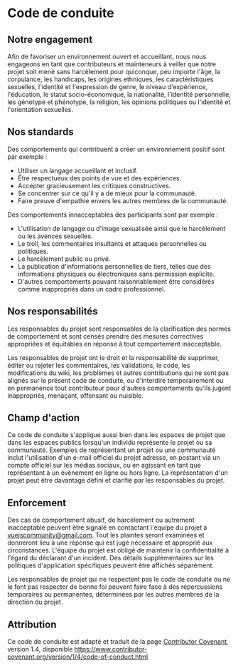 # Code de conduite

## Notre engagement

Afin de favoriser un environnement ouvert et accueillant, nous nous engageons en tant que contributeurs et mainteneurs à veiller que notre projet soit mené sans harcèlement pour quiconque, peu importe l'âge, la corpulance, les handicaps, les origines ethniques, les caractéristiques sexuelles, l'identité et l'expression de genre, le niveau d'expérience, l'éducation, le statut socio-économique, la nationalité, l'identité personnelle, les génotype et phénotype, la religion, les opinions politiques ou l'identité et l'orientation sexuelles.

## Nos standards

Des comportements qui contribuent à créer un environnement positif sont par exemple :

- Utiliser un langage accueillant et inclusif.
- Être respectueux des points de vue et des expériences.
- Accepter gracieusement les critiques constructives.
- Se concentrer sur ce qu'il y a de mieux pour la communauté.
- Faire preuve d'empathie envers les autres membres de la communauté.

Des comportements innacceptables des participants sont par exemple :

- L'utilisation de langage ou d'image sexualisée ainsi que le harcèlement ou les avences sexuelles.
- Le troll, les commentaires insultants et attaques personnelles ou politiques.
- Le harcèlement public ou privé.
- La publication d'informations personnelles de tiers, telles que des informations physiques ou électroniques sans permission explicite.
- D'autres comportements pouvant raisonnablement être considérés comme inappropriés dans un cadre professionnel.

## Nos responsabilités

Les responsables du projet sont responsables de la clarification des normes de comportement et sont censés prendre des mesures correctives appropriées et équitables en réponse à tout comportement inacceptable.

Les responsables de projet ont le droit et la responsabilité de supprimer, éditer ou rejeter les commentaires, les validations, le code, les modifications du wiki, les problèmes et autres contributions qui ne sont pas alignés sur le présent code de conduite, ou d'interdire temporairement ou en permanence tout contributeur pour d'autres comportements qu'ils jugent inappropriés, menaçant, offensant ou nuisible.

## Champ d'action

Ce code de conduite s'applique aussi bien dans les espaces de projet que dans les espaces publics lorsqu'un individu représente le projet ou sa communauté. Exemples de représentant un projet ou une communauté inclut l'utilisation d'un e-mail officiel du projet adresse, en postant via un compte officiel sur les médias sociaux, ou en agissant en tant que représentant à un événement en ligne ou hors ligne. La représentation d'un projet peut être davantage défini et clarifié par les responsables du projet.

## Enforcement

Des cas de comportement abusif, de harcèlement ou autrement inacceptable peuvent être signalé en contactant l'équipe du projet à vuejscommunity@gmail.com. Tout les plaintes seront examinées et donneront lieu à une réponse qui est jugé nécessaire et approprié aux circonstances. L'équipe du projet est obligé de maintenir la confidentialité à l'égard du déclarant d'un incident. Des détails supplémentaires sur les politiques d'application spécifiques peuvent être affichés séparément.

Les responsables de projet qui ne respectent pas le code de conduite ou ne le font pas respecter de bonne foi peuvent faire face à des répercussions temporaires ou permanentes, déterminées par les autres membres de la direction du projet.

## Attribution

Ce code de conduite est adapté et traduit de la page [Contributor Covenant][homepage], version 1.4, disponible https://www.contributor-covenant.org/version/1/4/code-of-conduct.html

[homepage]: https://www.contributor-covenant.org
